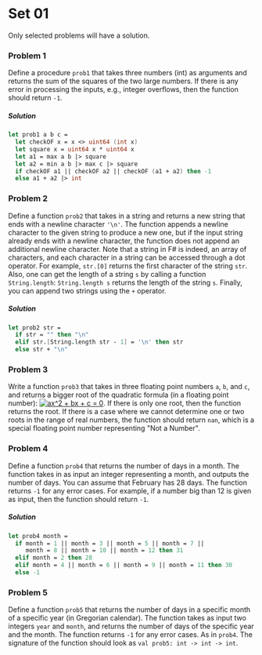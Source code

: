 # Set 01

Only selected problems will have a solution.

### Problem 1

Define a procedure `prob1` that takes three numbers (int) as arguments and
returns the sum of the squares of the two large numbers. If there is any error
in processing the inputs, e.g., integer overflows, then the function should
return `-1`.

##### Solution

```fsharp
let prob1 a b c =
  let checkOF x = x <> uint64 (int x)
  let square x = uint64 x * uint64 x
  let a1 = max a b |> square
  let a2 = min a b |> max c |> square
  if checkOF a1 || checkOF a2 || checkOF (a1 + a2) then -1
  else a1 + a2 |> int
```

### Problem 2

Define a function `prob2` that takes in a string and returns a new string that
ends with a newline character `'\n'`. The function appends a newline character
to the given string to produce a new one, but if the input string already ends
with a newline character, the function does not append an additional newline
character.  Note that a string in F# is indeed, an array of characters, and each
character in a string can be accessed through a dot operator. For example,
`str.[0]` returns the first character of the string `str`. Also, one can get the
length of a string `s` by calling a function `String.length`: `String.length s`
returns the length of the string `s`. Finally, you can append two strings using
the `+` operator.

##### Solution

```fsharp
let prob2 str =
  if str = "" then "\n"
  elif str.[String.length str - 1] = '\n' then str
  else str + "\n"
```

### Problem 3

Write a function `prob3` that takes in three floating point numbers `a`, `b`,
and `c`, and returns a bigger root of the quadratic formula (in a floating point
number): <a
href="https://www.codecogs.com/eqnedit.php?latex=ax^2&space;&plus;&space;bx&space;&plus;&space;c&space;=&space;0"
target="_blank"><img
src="https://latex.codecogs.com/gif.latex?ax^2&space;&plus;&space;bx&space;&plus;&space;c&space;=&space;0"
title="ax^2 + bx + c = 0" /></a>. If there is only one root, then the function
returns the root. If there is a case where we cannot determine one or two roots
in the range of real numbers, the function should return `nan`, which is a
special floating point number representing "Not a Number".

### Problem 4

Define a function `prob4` that returns the number of days in a month. The
function takes in as input an integer representing a month, and outputs the
number of days. You can assume that February has 28 days. The function returns
`-1` for any error cases. For example, if a number big than 12 is given as
input, then the function should return `-1`.

##### Solution

```fsharp
let prob4 month =
  if month = 1 || month = 3 || month = 5 || month = 7 ||
     month = 8 || month = 10 || month = 12 then 31
  elif month = 2 then 28
  elif month = 4 || month = 6 || month = 9 || month = 11 then 30
  else -1
```

### Problem 5

Define a function `prob5` that returns the number of days in a specific month of
a specific year (in Gregorian calendar). The function takes as input two
integers `year` and `month`, and returns the number of days of the specific year
and the month. The function returns `-1` for any error cases. As in `prob4`. The
signature of the function should look as `val prob5: int -> int -> int`.
